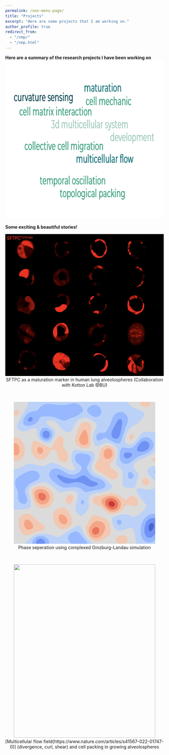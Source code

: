 ```yaml
---
permalink: /non-menu-page/
title: "Projects"
excerpt: "Here are some projects that I am working on."
author_profile: true
redirect_from: 
  - "/nmp/"
  - "/nmp.html"
---
```


**Here are a summary of the research projects I have been working on** <br/>
<img src="wordcloud.png" width="1000" height="500"/><br/>
<br/>
**Some exciting & beautiful stories!** <br/>
<p align="center">
  <img src="https://github.com/tang-wenhui/tang-wenhui.github.io/blob/master/_pages/SFTPC.png" width="650" height="450"/><br/>
  SFTPC as a maturation marker in human lung alveolospheres (Collaboration with Kotton Lab @BU) <br/> 
</p>
<br/>
<p align="center">
<img src="https://github.com/tang-wenhui/tang-wenhui.github.io/blob/master/_pages/CGL2D_simulation-alpha5-beta0.5_noise0.005.gif" width="450" height="450"/> <br/>
Phase seperation using complexed Ginzburg-Landau simulation<br/>
</p>  
<br/>
<p align="center">
<img src="https://github.com/tang-wenhui/tang-wenhui.github.io/blob/master/_pages/cover1_without_title.jpg" width="450" height="550"/> <br/>
[Multicellular flow field(https://www.nature.com/articles/s41567-022-01747-0)] (divergence, curl, shear) and cell packing in growing alveolospheres<br/>
</p> 




